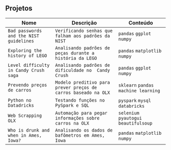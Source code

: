 ## Projetos

| Nome | Descrição | Conteúdo |
| --- | --- | --- |
| `Bad passwords and the NIST guidelines`| `Verificando senhas que falham aos padrões da NIST` | `pandas` `ggplot` `numpy` |
| `Exploring the history of LEGO`| `Analisando padrões de peças durante a história da LEGO` | `pandas` `matplotlib` `numpy` |
| `Level difficulty in Candy Crush saga`| `Analisando padrões de dificuldade no  Candy Crush` | `pandas` `ggplot` `numpy` |
| `Prevendo preços de carros`| `Modelo preditivo para prever preços de carros baseado na OLX` | `sklearn` `pandas` `machine learning` |
| `Python no Datadricks`| `Testando funções no PySpark e SQL` | `pyspark` `mysql` `databricks` |
| `Web Scrapping OLX`| `Automação para pegar informações sobre carros na OLX` | `selenium` `pyautogui` `beautifulsoup` |
| `Who is drunk and when in Ames, Iowa?`| `Analisando os dados de bafômetros em Ames, Iowa` | `pandas` `matplotlib` `numpy` |
